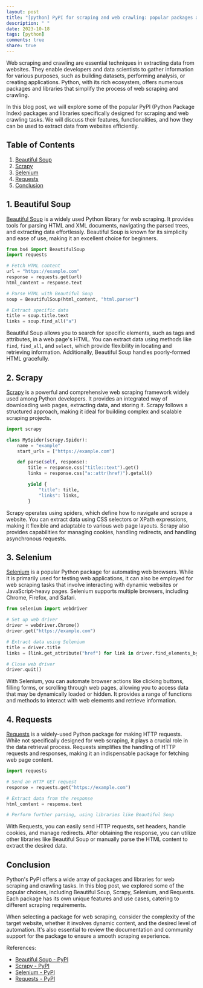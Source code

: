 ```yaml
---
layout: post
title: "[python] PyPI for scraping and web crawling: popular packages and libraries"
description: " "
date: 2023-10-18
tags: [python]
comments: true
share: true
---
```


Web scraping and crawling are essential techniques in extracting data from websites. They enable developers and data scientists to gather information for various purposes, such as building datasets, performing analysis, or creating applications. Python, with its rich ecosystem, offers numerous packages and libraries that simplify the process of web scraping and crawling.

In this blog post, we will explore some of the popular PyPI (Python Package Index) packages and libraries specifically designed for scraping and web crawling tasks. We will discuss their features, functionalities, and how they can be used to extract data from websites efficiently.

## Table of Contents
1. [Beautiful Soup](#beautiful-soup)
2. [Scrapy](#scrapy)
3. [Selenium](#selenium)
4. [Requests](#requests)
5. [Conclusion](#conclusion)

## 1. Beautiful Soup <a name="beautiful-soup"></a>
[Beautiful Soup](https://pypi.org/project/beautifulsoup4/) is a widely used Python library for web scraping. It provides tools for parsing HTML and XML documents, navigating the parsed trees, and extracting data effortlessly. Beautiful Soup is known for its simplicity and ease of use, making it an excellent choice for beginners.

```python
from bs4 import BeautifulSoup
import requests

# Fetch HTML content
url = "https://example.com"
response = requests.get(url)
html_content = response.text

# Parse HTML with Beautiful Soup
soup = BeautifulSoup(html_content, "html.parser")

# Extract specific data
title = soup.title.text
links = soup.find_all("a")
```

Beautiful Soup allows you to search for specific elements, such as tags and attributes, in a web page's HTML. You can extract data using methods like `find`, `find_all`, and `select`, which provide flexibility in locating and retrieving information. Additionally, Beautiful Soup handles poorly-formed HTML gracefully.

## 2. Scrapy <a name="scrapy"></a>
[Scrapy](https://pypi.org/project/Scrapy/) is a powerful and comprehensive web scraping framework widely used among Python developers. It provides an integrated way of downloading web pages, extracting data, and storing it. Scrapy follows a structured approach, making it ideal for building complex and scalable scraping projects.

```python
import scrapy

class MySpider(scrapy.Spider):
    name = "example"
    start_urls = ["https://example.com"]

    def parse(self, response):
        title = response.css("title::text").get()
        links = response.css("a::attr(href)").getall()

        yield {
            "title": title,
            "links": links,
        }
```

Scrapy operates using spiders, which define how to navigate and scrape a website. You can extract data using CSS selectors or XPath expressions, making it flexible and adaptable to various web page layouts. Scrapy also provides capabilities for managing cookies, handling redirects, and handling asynchronous requests.

## 3. Selenium <a name="selenium"></a>
[Selenium](https://pypi.org/project/selenium/) is a popular Python package for automating web browsers. While it is primarily used for testing web applications, it can also be employed for web scraping tasks that involve interacting with dynamic websites or JavaScript-heavy pages. Selenium supports multiple browsers, including Chrome, Firefox, and Safari.

```python
from selenium import webdriver

# Set up web driver
driver = webdriver.Chrome()
driver.get("https://example.com")

# Extract data using Selenium
title = driver.title
links = [link.get_attribute("href") for link in driver.find_elements_by_tag_name("a")]

# Close web driver
driver.quit()
```

With Selenium, you can automate browser actions like clicking buttons, filling forms, or scrolling through web pages, allowing you to access data that may be dynamically loaded or hidden. It provides a range of functions and methods to interact with web elements and retrieve information.

## 4. Requests <a name="requests"></a>
[Requests](https://pypi.org/project/requests/) is a widely-used Python package for making HTTP requests. While not specifically designed for web scraping, it plays a crucial role in the data retrieval process. Requests simplifies the handling of HTTP requests and responses, making it an indispensable package for fetching web page content.

```python
import requests

# Send an HTTP GET request
response = requests.get("https://example.com")

# Extract data from the response
html_content = response.text

# Perform further parsing, using libraries like Beautiful Soup
```

With Requests, you can easily send HTTP requests, set headers, handle cookies, and manage redirects. After obtaining the response, you can utilize other libraries like Beautiful Soup or manually parse the HTML content to extract the desired data.

## Conclusion <a name="conclusion"></a>
Python's PyPI offers a wide array of packages and libraries for web scraping and crawling tasks. In this blog post, we explored some of the popular choices, including Beautiful Soup, Scrapy, Selenium, and Requests. Each package has its own unique features and use cases, catering to different scraping requirements.

When selecting a package for web scraping, consider the complexity of the target website, whether it involves dynamic content, and the desired level of automation. It's also essential to review the documentation and community support for the package to ensure a smooth scraping experience.

References:
- [Beautiful Soup - PyPI](https://pypi.org/project/beautifulsoup4/)
- [Scrapy - PyPI](https://pypi.org/project/Scrapy/)
- [Selenium - PyPI](https://pypi.org/project/selenium/)
- [Requests - PyPI](https://pypi.org/project/requests/)
